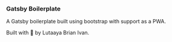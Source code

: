 ### Gatsby Boilerplate

A Gatsby boilerplate built using bootstrap with support as a PWA.

Built with 💙 by Lutaaya Brian Ivan.
